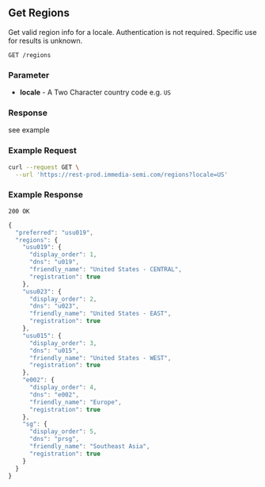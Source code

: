 ## Get Regions
Get valid region info for a locale. Authentication is not required.  Specific use for results is unknown.

`GET /regions`

### Parameter
- **locale** -  A Two Character country code e.g. `US`


### Response
see example

### Example Request
```sh
curl --request GET \
  --url 'https://rest-prod.immedia-semi.com/regions?locale=US'
```


### Example Response
`200 OK`

```javascript
{
  "preferred": "usu019",
  "regions": {
    "usu019": {
      "display_order": 1,
      "dns": "u019",
      "friendly_name": "United States - CENTRAL",
      "registration": true
    },
    "usu023": {
      "display_order": 2,
      "dns": "u023",
      "friendly_name": "United States - EAST",
      "registration": true
    },
    "usu015": {
      "display_order": 3,
      "dns": "u015",
      "friendly_name": "United States - WEST",
      "registration": true
    },
    "e002": {
      "display_order": 4,
      "dns": "e002",
      "friendly_name": "Europe",
      "registration": true
    },
    "sg": {
      "display_order": 5,
      "dns": "prsg",
      "friendly_name": "Southeast Asia",
      "registration": true
    }
  }
}
```

